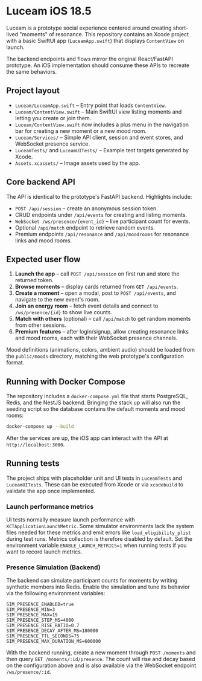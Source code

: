 # Luceam iOS 18.5

Luceam is a prototype social experience centered around creating short-lived "moments" of resonance. This repository contains an Xcode project with a basic SwiftUI app (`LuceamApp.swift`) that displays `ContentView` on launch.

The backend endpoints and flows mirror the original React/FastAPI prototype. An iOS implementation should consume these APIs to recreate the same behaviors.

## Project layout

- `Luceam/LuceamApp.swift` – Entry point that loads `ContentView`.
- `Luceam/ContentView.swift` – Main SwiftUI view listing moments and letting you create or join them.
- `Luceam/ContentView.swift` now includes a plus menu in the navigation bar for creating a new moment or a new mood room.
- `Luceam/Services/` – Simple API client, session and event stores, and WebSocket presence service.
- `LuceamTests/` and `LuceamUITests/` – Example test targets generated by Xcode.
- `Assets.xcassets/` – Image assets used by the app.

## Core backend API

The API is identical to the prototype's FastAPI backend. Highlights include:

- `POST /api/session` – create an anonymous session token.
- CRUD endpoints under `/api/events` for creating and listing moments.
- `WebSocket /ws/presence/{event_id}` – live participant count for events.
- Optional `/api/match` endpoint to retrieve random events.
- Premium endpoints `/api/resonance` and `/api/moodrooms` for resonance links and mood rooms.

## Expected user flow

1. **Launch the app** – call `POST /api/session` on first run and store the returned token.
2. **Browse moments** – display cards returned from `GET /api/events`.
3. **Create a moment** – open a modal, post to `POST /api/events`, and navigate to the new event's room.
4. **Join an energy room** – fetch event details and connect to `/ws/presence/{id}` to show live counts.
5. **Match with others** (optional) – call `/api/match` to get random moments from other sessions.
6. **Premium features** – after login/signup, allow creating resonance links and mood rooms, each with their WebSocket presence channels.

Mood definitions (animations, colors, ambient audio) should be loaded from the `public/moods` directory, matching the web prototype's configuration format.

## Running with Docker Compose

The repository includes a `docker-compose.yml` file that starts PostgreSQL,
Redis, and the NestJS backend. Bringing the stack up will also run the seeding
script so the database contains the default moments and mood rooms:

```bash
docker-compose up --build
```

After the services are up, the iOS app can interact with the API at
`http://localhost:3000`.

## Running tests

The project ships with placeholder unit and UI tests in `LuceamTests` and `LuceamUITests`. These can be executed from Xcode or via `xcodebuild` to validate the app once implemented.

### Launch performance metrics

UI tests normally measure launch performance with `XCTApplicationLaunchMetric`. Some simulator environments lack the system files needed for these metrics and emit errors like `load_eligibility_plist` during test runs. Metrics collection is therefore disabled by default. Set the environment variable `ENABLE_LAUNCH_METRICS=1` when running tests if you want to record launch metrics.

### Presence Simulation (Backend)

The backend can simulate participant counts for moments by writing synthetic
members into Redis. Enable the simulation and tune its behavior via the
following environment variables:

```
SIM_PRESENCE_ENABLED=true
SIM_PRESENCE_MIN=3
SIM_PRESENCE_MAX=19
SIM_PRESENCE_STEP_MS=4000
SIM_PRESENCE_RISE_RATIO=0.7
SIM_PRESENCE_DECAY_AFTER_MS=180000
SIM_PRESENCE_TTL_SECONDS=75
SIM_PRESENCE_MAX_DURATION_MS=600000
```

With the backend running, create a new moment through `POST /moments` and then
query `GET /moments/:id/presence`. The count will rise and decay based on the
configuration above and is also available via the WebSocket endpoint
`/ws/presence/:id`.


